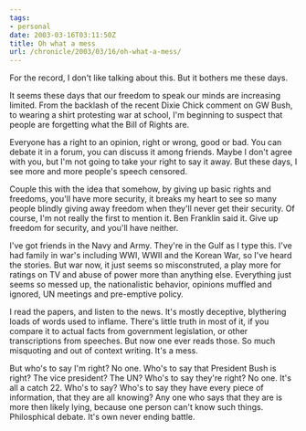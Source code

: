```yaml
---
tags:
- personal
date: 2003-03-16T03:11:50Z
title: Oh what a mess
url: /chronicle/2003/03/16/oh-what-a-mess/
---
```


For the record, I don't like talking about this.  But it bothers me these days.

It seems these days that our freedom to speak our minds are increasing limited.  From the backlash of the recent Dixie Chick comment on GW Bush, to wearing a shirt protesting war at school, I'm beginning to suspect that people are forgetting what the Bill of Rights are.

Everyone has a right to an opinion, right or wrong, good or bad.  You can debate it in a forum, you can discuss it among friends.  Maybe I don't agree with you, but I'm not going to take your right to say it away.  But these days, I see more and more people's speech censored.

Couple this with the idea that somehow, by giving up basic rights and freedoms, you'll have more security, it breaks my heart to see so many people blindly giving away freedom when they'll never get their security.  Of course, I'm not really the first to mention it.  Ben Franklin said it.  Give up freedom for security, and you'll have neither.

I've got friends in the Navy and Army.  They're in the Gulf as I type this. I've had family in war's including WWI, WWII and the Korean War, so I've heard the stories.  But war now, it just seems so misconstruted, a play more for ratings on TV and abuse of power more than anything else.  Everything just seems so messed up, the nationalistic behavior, opinions muffled and ignored, UN meetings and pre-emptive policy.

I read the papers, and listen to the news.  It's mostly deceptive, blythering loads of words used to inflame.  There's little truth in most of it, if you compare it to actual facts from government legislation, or other transcriptions from speeches.  But now one ever reads those.  So much misquoting and out of context writing.  It's a mess.

But who's to say I'm right?  No one.  Who's to say that President Bush is right?  The vice president?  The UN?  Who's to say they're right?  No one.  It's all a catch 22.  Who's to say?  Who's to say they have every piece of information, that they are all knowing?  Any one who says that they are is more then likely lying, because one person can't know such things.  Philosphical debate.  It's own never ending battle.

